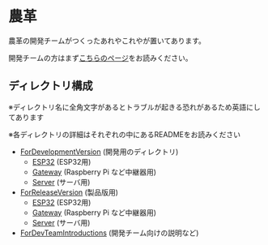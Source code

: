 ﻿農革
=====

農革の開発チームがつくったあれやこれやが置いてあります。

開発チームの方はまず[こちらのページ](./ForDevTeamInstructions)をお読みください。

ディレクトリ構成
------

※ディレクトリ名に全角文字があるとトラブルが起きる恐れがあるため英語にしてあります

※各ディレクトリの詳細はそれぞれの中にあるREADMEをお読みください

- [ForDevelopmentVersion](./ForDevelopmentVersion)  (開発用のディレクトリ)
    - [ESP32](./ForDevelopmentVersion/ESP32)                           (ESP32用)
    - [Gateway](./ForDevelopmentVersion/Gateway)                      (Raspberry Pi など中継器用)
    - [Server](./ForDevelopmentVersion/Server)                          (サーバ用)
- [ForReleaseVersion](./ForReleaseVersion)            (製品版用)
    - [ESP32](./ForReleaseVersion/ESP32)                           (ESP32用)
    - [Gateway](./ForReleaseVersion/Gateway)                      (Raspberry Pi など中継器用)
    - [Server](./ForReleaseVersion/Server)                          (サーバ用)
- [ForDevTeamIntroductions](./ForDevTeamIntroductions) (開発チーム向けの説明など)


